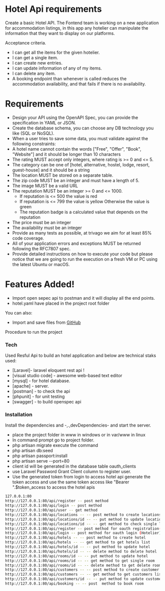 # Hotel Api requirements
Create a basic Hotel API.
The Fontend team is working on a new application for accommodation listings, in this app any hotelier can manipulate the information that they want to display on our platforms.

Acceptance criteria. 
  - I can get all the items for the given hotelier.
  - I can get a single item.
  - I can create new entries.
  - I can update information of any of my items.
  - I can delete any item.
  - A booking endpoint than whenever is called reduces the accommodation availability, and that fails if there is no availability. 
  
# Requirements

- Design your API using the OpenAPI Spec, you can provide the specification in YAML or JSON.
- Create the database schema, you can choose any DB technology you like (SQL or NoSQL).
- When a user tries to save some data, you must validate against the following constraints:
- A hotel name cannot contain the words ["Free", "Offer", "Book", "Website"] and it should be longer than 10 characters
- The rating MUST accept only integers, where rating is >= 0 and <= 5.
- The category can be one of [hotel, alternative, hostel, lodge, resort, guest-house] and it should be a string
- The location MUST be stored on a separate table.
- The zip code MUST be an integer and must have a length of 5.
- The image MUST be a valid URL
- The reputation MUST be an integer >= 0 and <= 1000.
    - If reputation is <= 500 the value is red
    - If reputation is <= 799 the value is yellow
Otherwise the value is green
    - The reputation badge is a calculated value that depends on the reputation
- The price must be an integer
- The availability must be an integer
- Provide as many tests as possible, at trivago we aim for at least 85% code coverage.
- All of your application errors and exceptions MUST be returned following the RFC7807 spec.
- Provide detailed instructions on how to execute your code but please notice that we are going to run the execution on a fresh VM or PC using the latest Ubuntu or macOS.


# Features Added!

  - Import open sepec api to postman and it will display all the end points.
  - hotel.yaml have placed in the project root folder


You can also:
  - Import and save files from [GitHub](https://github.com/namitha89/hotels)

Procedure to run the project


### Tech
Used Resful Api to build an  hotel application and below are technical staks used:

* [Laravel]- laravel eloquent rest api !
* [visual studio code] - awesome web-based text editor
* [mysql] - for hotel database.
* [apache] - server.
* [postman] - to check the api
* [phpunit] - for unit testing
* [swagger] - to build openspec api

### Installation

Install the dependencies and -,.,devDependencies- and start the server.

- place the project folder in www in windows or in var/www in linux 
- In command prompt go to project folder.
- php artisan migrate execute the command
- php artisan db:seed
- php artisan passport:install
- php artisan serve --port=80
- client id will be generated in the database table oauth_clients
- use Laravel Password Grant Client column to register user.
- Use the generated token from login to access hotel api generate the token access and use the same token access like "Bearer ".$token_access to access the hotel apis

```sh
127.0.0.1:80
http://127.0.0.1:80/api/register -- post method
http://127.0.0.1:80/api/login -- post method
http://127.0.0.1:80/api/user -- get method
http://127.0.0.1:80/api/locations -- -- post method to create locations
http://127.0.0.1:80/api/locations/id -- -- put method to update location
http://127.0.0.1:80/api/locations/id -- -- get method to check single location
http://127.0.0.1:80/api/register -- post method for oauth registration(Hotelier)
http://127.0.0.1:80/api/login -- post method for oauth login (Hotelier)
http://127.0.0.1:80/api/hotels -- -- post method to create hotel
http://127.0.0.1:80/api/hotels -- -- get method to get hotels list
http://127.0.0.1:80/api/hotels/id -- -- put method to update hotel
http://127.0.0.1:80/api/hotels/id -- -- delete method to delete hotel
http://127.0.0.1:80/api/rooms/id -- -- put method to update hotel
http://127.0.0.1:80/api/rooms/id -- -- get method to get single room
http://127.0.0.1:80/api/rooms/id -- -- delete method to get delete room
http://127.0.0.1:80/api/customers -- -- post method to create customer
http://127.0.0.1:80/api/customers -- -- get method to get customers list
http://127.0.0.1:80/api/customers/id -- -- put method to update customer
http://127.0.0.1:80/api/booking -- -- post  method to book room
```


